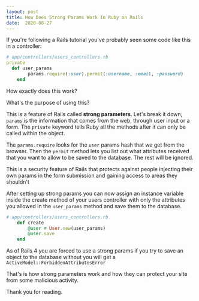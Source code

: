 ```yaml
---
layout: post
title: How Does Strong Params Work In Ruby on Rails
date:  2020-08-27
---
```


If you're following a Rails tutorial you've probably seen some code like this in a controller:

```ruby
# app/controllers/users_controllers.rb
private
  def user_params
        params.require(:user).permit(:username, :email, :password)
    end
```
How exactly does this work?

What's the purpose of using this?

This is a feature of Rails called **strong parameters**. Let's break it down, `params` is the information that comes from the web, through user input or a form. The `private` keyword tells Ruby all the methods after it can only be called within the object. 

The `params.require` looks for the `user` params hash that we get from the browser. Then the `permit` method lets you list out what attributes received that you want to allow to be saved to the database. The rest will be ignored.

This is a security feature of Rails that protects against people injecting their own params in the form submission and gaining access to areas they shouldn't

After setting up strong params you can now assign an instance variable inside the create method of your users controller with only the attributes you allowed in the `user_params` method and save them to the database.

```ruby
# app/controllers/users_controllers.rb
    def create
        @user = User.new(user_params)
        @user.save
    end
```

As of Rails 4 you are forced to use a strong params if you try to save an object to the database without you will get a `ActiveModel::ForbiddenAttributesError`

That's is how strong parameters work and how they can protect your site from some malicious activity.

Thank you for reading.